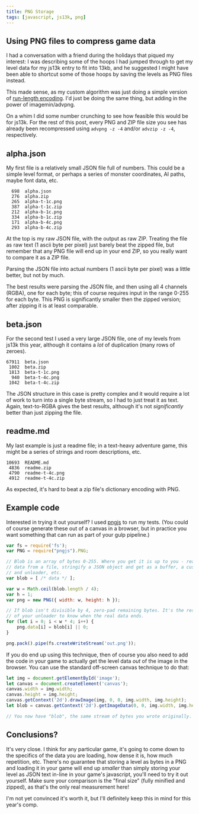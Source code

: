 ```yaml
---
title: PNG Storage
tags: [javascript, js13k, png]
---
```


## Using PNG files to compress game data

I had a conversation with a friend during the holidays that piqued my interest: I
was describing some of the hoops I had jumped through to get my level data for my
js13k entry to fit into 13kb, and he suggested I might have been able to shortcut
some of those hoops by saving the levels as PNG files instead.

This made sense, as my custom algorithm was just doing a simple version of
[run-length encoding](https://en.wikipedia.org/wiki/Run-length_encoding). I'd just
be doing the same thing, but adding in the power of imagemin/advpng.

On a whim I did some number crunching to see how feasible this would be for js13k. For
the rest of this post, every PNG and ZIP file size you see has already been recompressed
using `advpng -z -4` and/or `advzip -z -4`, respectively.

## alpha.json

My first file is a relatively small JSON file full of numbers. This could be a simple
level format, or perhaps a series of monster coordinates, AI paths, maybe font data,
etc.

```
  698  alpha.json
  276  alpha.zip
  265  alpha-t-1c.png
  387  alpha-t-1c.zip
  212  alpha-b-1c.png
  334  alpha-b-1c.zip
  171  alpha-b-4c.png
  293  alpha-b-4c.zip
```

At the top is my raw JSON file, with the output as raw ZIP. Treating the file as raw
text (1 ascii byte per pixel) just barely beat the zipped file, but remember that any
PNG file will end up in your end ZIP, so you really want to compare it as a ZIP file.

Parsing the JSON file into actual numbers (1 ascii byte per pixel) was a little better,
but not by much.

The best results were parsing the JSON file, and then using all 4 channels (RGBA), one
for each byte; this of course requires input in the range 0-255 for each byte. This PNG
is significantly smaller then the zipped version; after zipping it is at least comparable.

## beta.json

For the second test I used a very large JSON file, one of my levels from js13k this year,
although it contains a _lot_ of duplication (many rows of zeroes).

```
67911  beta.json
 1002  beta.zip
 1813  beta-t-1c.png
  940  beta-t-4c.png
 1042  beta-t-4c.zip
```

The JSON structure in this case is pretty complex and it would require a lot of work to
turn into a single byte stream, so I had to just treat it as text. Again, text-to-RGBA
gives the best results, although it's not _significantly_ better than just zipping the file.

## readme.md

My last example is just a readme file; in a text-heavy adventure game, this might be a
series of strings and room descriptions, etc.

```
10693  README.md
 4836  readme.zip
 4790  readme-t-4c.png
 4912  readme-t-4c.zip
```

As expected, it's hard to beat a zip file's dictionary encoding with PNG.

## Example code

Interested in trying it out yourself? I used [pngjs](https://github.com/lukeapage/pngjs) to run
my tests. (You could of course generate these out of a canvas in a browser, but in practice you
want something that can run as part of your gulp pipeline.)

```javascript
var fs = require('fs');
var PNG = require("pngjs").PNG;

// Blob is an array of bytes 0-255. Where you get it is up to you - read binary
// data from a file, stringify a JSON object and get as a buffer, a custom loader
// and unloader, etc.
var blob = [ /* data */ ];

var w = Math.ceil(blob.length / 4);
var h = 1;
var png = new PNG({ width: w, height: h });

// If blob isn't divisible by 4, zero-pad remaining bytes. It's the responsibility
// of your unloader to know when the real data ends.
for (let i = 0; i < w * 4; i++) {
    png.data[i] = blob[i] || 0;
}

png.pack().pipe(fs.createWriteStream('out.png'));
```

If you do end up using this technique, then of course you also need to add the code
in your game to actually get the level data _out_ of the image in the browser. You
can use the standard off-screen canvas technique to do that:

```javascript
let img = document.getElementById('image');
let canvas = document.createElement('canvas');
canvas.width = img.width;
canvas.height = img.height;
canvas.getContext('2d').drawImage(img, 0, 0, img.width, img.height);
let blob = canvas.getContext('2d').getImageData(0, 0, img.width, img.height).data;

// You now have "blob", the same stream of bytes you wrote originally.
```

## Conclusions?

It's very close. I think for any particular game, it's going to come down to the specifics
of the data you are loading, how dense it is, how much repetition, etc. There's no guarantee
that storing a level as bytes in a PNG and loading it in your game will end up _smaller_ than
simply storing your level as JSON text in-line in your game's javascript, you'll need to
try it out yourself. Make sure your comparison is the "final size" (fully minified and zipped),
as that's the only real measurement here!

I'm not yet convinced it's worth it, but I'll definitely keep this in mind for this year's comp.
